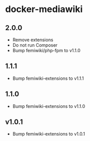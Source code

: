 # docker-mediawiki

## 2.0.0

- Remove extensions
- Do not run Composer
- Bump femiwiki/php-fpm to v1.1.0

## 1.1.1

- Bump femiwiki-extensions to v1.1.1

## 1.1.0

- Bump femiwiki-extensions to v1.1.0

## v1.0.1

- Bump femiwiki-extensions to v1.0.1
